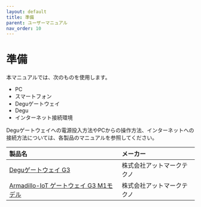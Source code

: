 ```yaml
---
layout: default
title: 準備
parent: ユーザーマニュアル
nav_order: 10
---
```

# 準備

本マニュアルでは、次のものを使用します。

* PC
* スマートフォン
* Deguゲートウェイ
* Degu
* インターネット接続環境

Deguゲートウェイへの電源投入方法やPCからの操作方法、インターネットへの接続方法については、各製品のマニュアルを参照してください。

| 製品名 | メーカー |
|:------|:--------|
| [Deguゲートウェイ G3](/degu_gw_manual/atmark-techno_degu-gw-g3) | 株式会社アットマークテクノ |
| [Armadillo-IoT ゲートウェイ G3 M1モデル](/degu_gw_manual/atmark-techno_armadillo-iotg-g3) | 株式会社アットマークテクノ |
